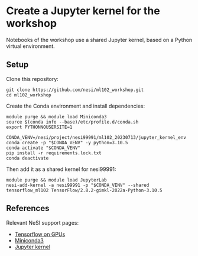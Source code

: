 # Create a Jupyter kernel for the workshop

Notebooks of the workshop use a shared Jupyter kernel, based on a Python virtual environment.


## Setup

Clone this repository:

```
git clone https://github.com/nesi/ml102_workshop.git
cd ml102_workshop
```

Create the Conda environment and install dependencies:

```
module purge && module load Miniconda3
source $(conda info --base)/etc/profile.d/conda.sh
export PYTHONNOUSERSITE=1

CONDA_VENV=/nesi/project/nesi99991/ml102_20230713/jupyter_kernel_env
conda create -p "$CONDA_VENV" -y python=3.10.5
conda activate "$CONDA_VENV"
pip install -r requirements.lock.txt
conda deactivate
```

Then add it as a shared kernel for nesi99991:

```
module purge && module load JupyterLab
nesi-add-kernel -a nesi99991 -p "$CONDA_VENV" --shared tensorflow_ml102 TensorFlow/2.8.2-gimkl-2022a-Python-3.10.5
```


## References

Relevant NeSI support pages:

- [Tensorflow on GPUs](https://support.nesi.org.nz/hc/en-gb/articles/360000990436-TensorFlow-on-GPUs)
- [Miniconda3](https://support.nesi.org.nz/hc/en-gb/articles/360001580415-Miniconda3)
- [Jupyter kernel](https://support.nesi.org.nz/hc/en-gb/articles/4414958674831-Jupyter-kernels-Tool-assisted-management)
